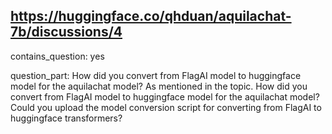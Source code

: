 ## https://huggingface.co/qhduan/aquilachat-7b/discussions/4

contains_question: yes

question_part: How did you convert from FlagAI model to huggingface model for the aquilachat model? As mentioned in the topic. How did you convert from FlagAI model to huggingface model for the aquilachat model? Could you upload the model conversion script for converting from FlagAI to huggingface transformers?